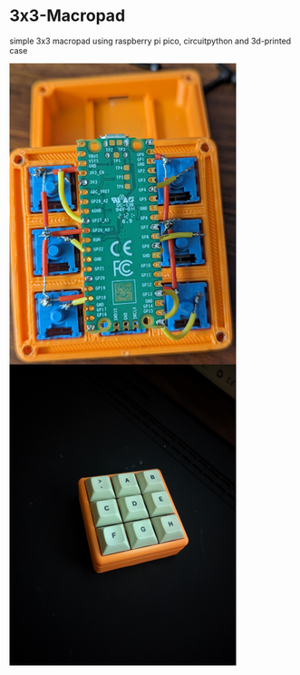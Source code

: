 # 3x3-Macropad
simple 3x3 macropad using raspberry pi pico, circuitpython and 3d-printed case


<img src="https://github.com/adoante/3x3-Macropad/blob/main/PXL_20230817_233734604.jpg" style="display:flex;height: auto; width:400px;"/>
<img src="https://github.com/adoante/3x3-Macropad/blob/main/PXL_20221108_040921032.jpg" style="display:flex;height: auto; width:400px;"/>


